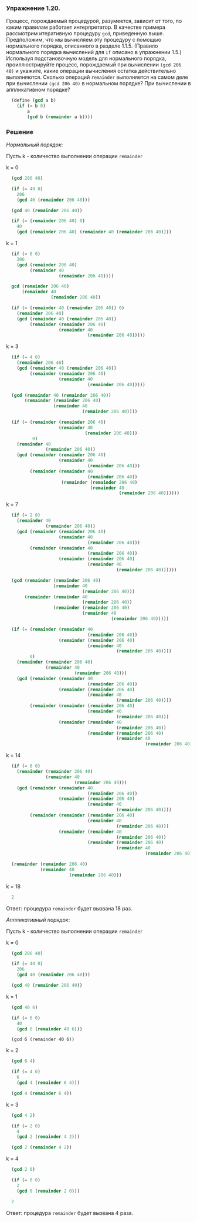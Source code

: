 ### Упражнение 1.20.

Процесс, порождаемый процедурой, разумеется, зависит от того, по каким правилам работает интерпретатор. В качестве примера рассмотрим итеративную процедуру `gcd`, приведенную выше. Предположим, что мы вычисляем эту процедуру с помощью нормального порядка, описанного в разделе 1.1.5. (Правило нормального порядка вычислений для `if` описано в упражнении 1.5.) Используя подстановочную модель для нормального порядка, проиллюстрируйте процесс, порождаемый при вычислении `(gcd 206 40)` и укажите, какие операции вычисления остатка действительно выполняются. Сколько операций `remainder` выполняется на самом деле при вычислении `(gcd 206 40)` в нормальном порядке? При вычислении в аппликативном порядке?

```scheme
  (define (gcd a b)
    (if (= b 0)
        a
        (gcd b (remainder a b))))
```

### Решение

*Нормальный порядок*:

Пусть k - количество выполнении операции `remainder`

k = 0

```scheme
  (gcd 206 40)
```  

```scheme
  (if (= 40 0) 
    206 
    (gcd 40 (remainder 206 40)))
```

```scheme
  (gcd 40 (remainder 206 40))
```

```scheme
  (if (= (remainder 206 40) 0)
    40 
    (gcd (remainder 206 40) (remainder 40 (remainder 206 40))))
```

k = 1

```scheme
  (if (= 6 0)
    206 
    (gcd (remainder 206 40)
         (remainder 40
                    (remainder 206 40))))
```

```scheme
  gcd (remainder 206 40)
      (remainder 40
                 (remainder 206 40))
```

```scheme
  (if (= (remainder 40 (remainder 206 40)) 0)
    (remainder 206 40)
    (gcd (remainder 40 (remainder 206 40))
         (remainder (remainder 206 40)
                    (remainder 40
                               (remainder 206 40)))))
```

k = 3

```scheme
  (if (= 4 0)
    (remainder 206 40)
    (gcd (remainder 40 (remainder 206 40))
         (remainder (remainder 206 40)
                    (remainder 40
                               (remainder 206 40)))))
```

```scheme
  (gcd (remainder 40 (remainder 206 40))
       (remainder (remainder 206 40)
                  (remainder 40
                             (remainder 206 40))))
```

```scheme
  (if (= (remainder (remainder 206 40)
                    (remainder 40
                              (remainder 206 40)))
          0)
    (remainder 40
               (remainder 206 40))
    (gcd (remainder (remainder 206 40)
                    (remainder 40
                               (remainder 206 40)))
         (remainder (remainder 40
                               (remainder 206 40))
                     (remainder (remainder 206 40)
                                (remainder 40
                                           (remainder 206 40))))))
```

k = 7

```scheme
  (if (= 2 0)
    (remainder 40
               (remainder 206 40))
    (gcd (remainder (remainder 206 40)
                    (remainder 40
                               (remainder 206 40)))
         (remainder (remainder 40
                               (remainder 206 40))
                    (remainder (remainder 206 40)
                               (remainder 40
                                          (remainder 206 40))))))
```

```scheme
  (gcd (remainder (remainder 206 40)
                  (remainder 40
                             (remainder 206 40)))
       (remainder (remainder 40
                             (remainder 206 40))
                  (remainder (remainder 206 40)
                             (remainder 40
                                        (remainder 206 40)))))
```

```scheme
  (if (= (remainder (remainder 40
                               (remainder 206 40))
                    (remainder (remainder 206 40)
                               (remainder 40
                                          (remainder 206 40))))
         0)
    (remainder (remainder 206 40)
               (remainder 40
                          (remainder 206 40)))
    (gcd (remainder (remainder 40
                               (remainder 206 40))
                    (remainder (remainder 206 40)
                               (remainder 40
                                          (remainder 206 40))))
         (remainder (remainder (remainder 206 40)
                               (remainder 40
                                          (remainder 206 40)))
                    (remainder (remainder 40
                                          (remainder 206 40))
                               (remainder (remainder 206 40)
                                          (remainder 40
                                                     (remainder 206 40)))))))
```

k = 14

```scheme
  (if (= 0 0)
    (remainder (remainder 206 40)
               (remainder 40
                          (remainder 206 40)))
    (gcd (remainder (remainder 40
                               (remainder 206 40))
                    (remainder (remainder 206 40)
                               (remainder 40
                                          (remainder 206 40))))
         (remainder (remainder (remainder 206 40)
                               (remainder 40
                                          (remainder 206 40)))
                    (remainder (remainder 40
                                          (remainder 206 40))
                               (remainder (remainder 206 40)
                                          (remainder 40
                                                     (remainder 206 40)))))))
```

```scheme
  (remainder (remainder 206 40)
             (remainder 40
                        (remainder 206 40)))
```

k = 18

```scheme
  2
```

Ответ: процедура `remainder` будет вызвана 18 раз.

*Аппликативный порядок*:

Пусть k - количество выполнении операции `remainder`

k = 0

```scheme
  (gcd 206 40)
```

```scheme
  (if (= 40 0)
    206
    (gcd 40 (remainder 206 40)))
```

```scheme
  (gcd 40 (remainder 206 40))
```

k = 1

```scheme
  (gcd 40 6)
```

```scheme
  (if (= 6 0)
    40
    (gcd 6 (remainder 40 6)))
```

```
  (gcd 6 (remainder 40 6))
```

k = 2

```scheme
  (gcd 6 4)
```

```scheme
  (if (= 4 0)
    6
    (gcd 4 (remainder 6 4)))
```

```scheme
  (gcd 4 (remainder 6 4))
```

k = 3

```scheme
  (gcd 4 2)
```

```scheme
  (if (= 2 0)
    4
    (gcd 2 (remainder 4 2)))
```

```scheme
  (gcd 2 (remainder 4 2))
```

k = 4

```scheme
  (gcd 2 0)
```

```scheme
  (if (= 0 0)
    2
    (gcd 0 (remainder 2 0)))
```

```scheme
  2
```

Ответ: процедура `remainder` будет вызвана 4 раза.
